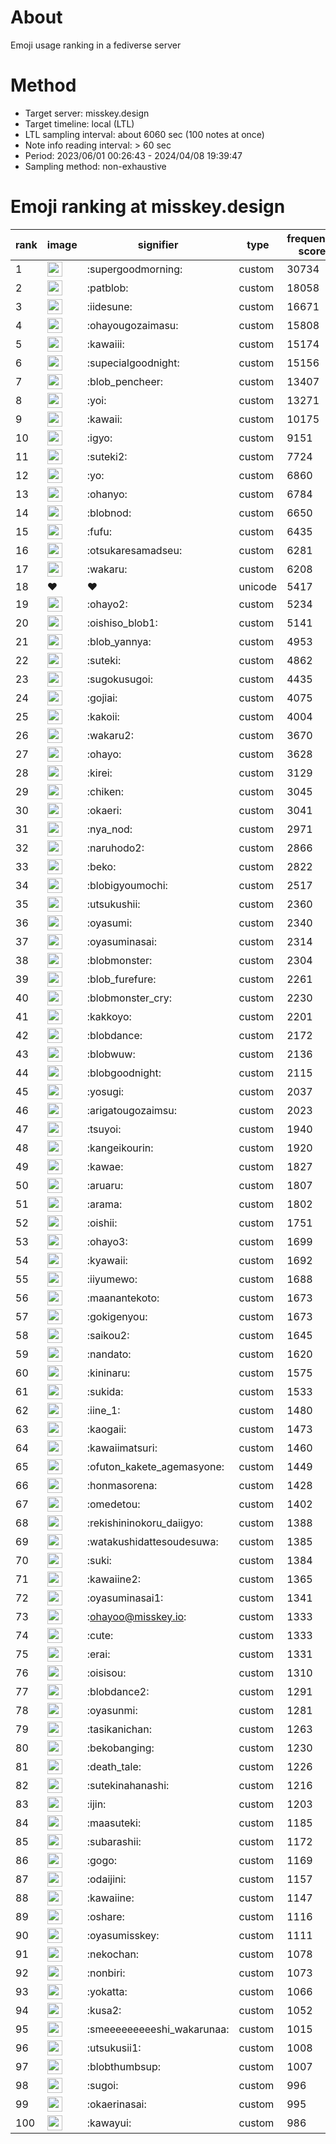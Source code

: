 # About
Emoji usage ranking in a fediverse server

# Method
- Target server: misskey.design
- Target timeline: local (LTL)
- LTL sampling interval: about 6060 sec (100 notes at once)
- Note info reading interval: > 60 sec
- Period: 2023/06/01 00:26:43 - 2024/04/08 19:39:47 
- Sampling method: non-exhaustive

# Emoji ranking at misskey.design

|rank|image|signifier|type|frequency score|
|----|----|----|----|----|
|1|<img height="24" src="https://misskey.design/emoji/supergoodmorning.webp">|:supergoodmorning:|custom|30734|
|2|<img height="24" src="https://misskey.design/emoji/patblob.webp">|:patblob:|custom|18058|
|3|<img height="24" src="https://misskey.design/emoji/iidesune.webp">|:iidesune:|custom|16671|
|4|<img height="24" src="https://misskey.design/emoji/ohayougozaimasu.webp">|:ohayougozaimasu:|custom|15808|
|5|<img height="24" src="https://misskey.design/emoji/kawaiii.webp">|:kawaiii:|custom|15174|
|6|<img height="24" src="https://misskey.design/emoji/supecialgoodnight.webp">|:supecialgoodnight:|custom|15156|
|7|<img height="24" src="https://misskey.design/emoji/blob_pencheer.webp">|:blob_pencheer:|custom|13407|
|8|<img height="24" src="https://misskey.design/emoji/yoi.webp">|:yoi:|custom|13271|
|9|<img height="24" src="https://misskey.design/emoji/kawaii.webp">|:kawaii:|custom|10175|
|10|<img height="24" src="https://misskey.design/emoji/igyo.webp">|:igyo:|custom|9151|
|11|<img height="24" src="https://misskey.design/emoji/suteki2.webp">|:suteki2:|custom|7724|
|12|<img height="24" src="https://misskey.design/emoji/yo.webp">|:yo:|custom|6860|
|13|<img height="24" src="https://misskey.design/emoji/ohanyo.webp">|:ohanyo:|custom|6784|
|14|<img height="24" src="https://misskey.design/emoji/blobnod.webp">|:blobnod:|custom|6650|
|15|<img height="24" src="https://misskey.design/emoji/fufu.webp">|:fufu:|custom|6435|
|16|<img height="24" src="https://misskey.design/emoji/otsukaresamadseu.webp">|:otsukaresamadseu:|custom|6281|
|17|<img height="24" src="https://misskey.design/emoji/wakaru.webp">|:wakaru:|custom|6208|
|18|❤|❤|unicode|5417|
|19|<img height="24" src="https://misskey.design/emoji/ohayo2.webp">|:ohayo2:|custom|5234|
|20|<img height="24" src="https://misskey.design/emoji/oishiso_blob1.webp">|:oishiso_blob1:|custom|5141|
|21|<img height="24" src="https://misskey.design/emoji/blob_yannya.webp">|:blob_yannya:|custom|4953|
|22|<img height="24" src="https://misskey.design/emoji/suteki.webp">|:suteki:|custom|4862|
|23|<img height="24" src="https://misskey.design/emoji/sugokusugoi.webp">|:sugokusugoi:|custom|4435|
|24|<img height="24" src="https://misskey.design/emoji/gojiai.webp">|:gojiai:|custom|4075|
|25|<img height="24" src="https://misskey.design/emoji/kakoii.webp">|:kakoii:|custom|4004|
|26|<img height="24" src="https://misskey.design/emoji/wakaru2.webp">|:wakaru2:|custom|3670|
|27|<img height="24" src="https://misskey.design/emoji/ohayo.webp">|:ohayo:|custom|3628|
|28|<img height="24" src="https://misskey.design/emoji/kirei.webp">|:kirei:|custom|3129|
|29|<img height="24" src="https://misskey.design/emoji/chiken.webp">|:chiken:|custom|3045|
|30|<img height="24" src="https://misskey.design/emoji/okaeri.webp">|:okaeri:|custom|3041|
|31|<img height="24" src="https://misskey.design/emoji/nya_nod.webp">|:nya_nod:|custom|2971|
|32|<img height="24" src="https://misskey.design/emoji/naruhodo2.webp">|:naruhodo2:|custom|2866|
|33|<img height="24" src="https://misskey.design/emoji/beko.webp">|:beko:|custom|2822|
|34|<img height="24" src="https://misskey.design/emoji/blobigyoumochi.webp">|:blobigyoumochi:|custom|2517|
|35|<img height="24" src="https://misskey.design/emoji/utsukushii.webp">|:utsukushii:|custom|2360|
|36|<img height="24" src="https://misskey.design/emoji/oyasumi.webp">|:oyasumi:|custom|2340|
|37|<img height="24" src="https://misskey.design/emoji/oyasuminasai.webp">|:oyasuminasai:|custom|2314|
|38|<img height="24" src="https://misskey.design/emoji/blobmonster.webp">|:blobmonster:|custom|2304|
|39|<img height="24" src="https://misskey.design/emoji/blob_furefure.webp">|:blob_furefure:|custom|2261|
|40|<img height="24" src="https://misskey.design/emoji/blobmonster_cry.webp">|:blobmonster_cry:|custom|2230|
|41|<img height="24" src="https://misskey.design/emoji/kakkoyo.webp">|:kakkoyo:|custom|2201|
|42|<img height="24" src="https://misskey.design/emoji/blobdance.webp">|:blobdance:|custom|2172|
|43|<img height="24" src="https://misskey.design/emoji/blobwuw.webp">|:blobwuw:|custom|2136|
|44|<img height="24" src="https://misskey.design/emoji/blobgoodnight.webp">|:blobgoodnight:|custom|2115|
|45|<img height="24" src="https://misskey.design/emoji/yosugi.webp">|:yosugi:|custom|2037|
|46|<img height="24" src="https://misskey.design/emoji/arigatougozaimsu.webp">|:arigatougozaimsu:|custom|2023|
|47|<img height="24" src="https://misskey.design/emoji/tsuyoi.webp">|:tsuyoi:|custom|1940|
|48|<img height="24" src="https://misskey.design/emoji/kangeikourin.webp">|:kangeikourin:|custom|1920|
|49|<img height="24" src="https://misskey.design/emoji/kawae.webp">|:kawae:|custom|1827|
|50|<img height="24" src="https://misskey.design/emoji/aruaru.webp">|:aruaru:|custom|1807|
|51|<img height="24" src="https://misskey.design/emoji/arama.webp">|:arama:|custom|1802|
|52|<img height="24" src="https://misskey.design/emoji/oishii.webp">|:oishii:|custom|1751|
|53|<img height="24" src="https://misskey.design/emoji/ohayo3.webp">|:ohayo3:|custom|1699|
|54|<img height="24" src="https://misskey.design/emoji/kyawaii.webp">|:kyawaii:|custom|1692|
|55|<img height="24" src="https://misskey.design/emoji/iiyumewo.webp">|:iiyumewo:|custom|1688|
|56|<img height="24" src="https://misskey.design/emoji/maanantekoto.webp">|:maanantekoto:|custom|1673|
|57|<img height="24" src="https://misskey.design/emoji/gokigenyou.webp">|:gokigenyou:|custom|1673|
|58|<img height="24" src="https://misskey.design/emoji/saikou2.webp">|:saikou2:|custom|1645|
|59|<img height="24" src="https://misskey.design/emoji/nandato.webp">|:nandato:|custom|1620|
|60|<img height="24" src="https://misskey.design/emoji/kininaru.webp">|:kininaru:|custom|1575|
|61|<img height="24" src="https://misskey.design/emoji/sukida.webp">|:sukida:|custom|1533|
|62|<img height="24" src="https://misskey.design/emoji/iine_1.webp">|:iine_1:|custom|1480|
|63|<img height="24" src="https://misskey.design/emoji/kaogaii.webp">|:kaogaii:|custom|1473|
|64|<img height="24" src="https://misskey.design/emoji/kawaiimatsuri.webp">|:kawaiimatsuri:|custom|1460|
|65|<img height="24" src="https://misskey.design/emoji/ofuton_kakete_agemasyone.webp">|:ofuton_kakete_agemasyone:|custom|1449|
|66|<img height="24" src="https://misskey.design/emoji/honmasorena.webp">|:honmasorena:|custom|1428|
|67|<img height="24" src="https://misskey.design/emoji/omedetou.webp">|:omedetou:|custom|1402|
|68|<img height="24" src="https://misskey.design/emoji/rekishininokoru_daiigyo.webp">|:rekishininokoru_daiigyo:|custom|1388|
|69|<img height="24" src="https://misskey.design/emoji/watakushidattesoudesuwa.webp">|:watakushidattesoudesuwa:|custom|1385|
|70|<img height="24" src="https://misskey.design/emoji/suki.webp">|:suki:|custom|1384|
|71|<img height="24" src="https://misskey.design/emoji/kawaiine2.webp">|:kawaiine2:|custom|1365|
|72|<img height="24" src="https://misskey.design/emoji/oyasuminasai1.webp">|:oyasuminasai1:|custom|1341|
|73|<img height="24" src="https://misskey.design/emoji/ohayoo.webp">|:ohayoo@misskey.io:|custom|1333|
|74|<img height="24" src="https://misskey.design/emoji/cute.webp">|:cute:|custom|1333|
|75|<img height="24" src="https://misskey.design/emoji/erai.webp">|:erai:|custom|1331|
|76|<img height="24" src="https://misskey.design/emoji/oisisou.webp">|:oisisou:|custom|1310|
|77|<img height="24" src="https://misskey.design/emoji/blobdance2.webp">|:blobdance2:|custom|1291|
|78|<img height="24" src="https://misskey.design/emoji/oyasunmi.webp">|:oyasunmi:|custom|1281|
|79|<img height="24" src="https://misskey.design/emoji/tasikanichan.webp">|:tasikanichan:|custom|1263|
|80|<img height="24" src="https://misskey.design/emoji/bekobanging.webp">|:bekobanging:|custom|1230|
|81|<img height="24" src="https://misskey.design/emoji/death_tale.webp">|:death_tale:|custom|1226|
|82|<img height="24" src="https://misskey.design/emoji/sutekinahanashi.webp">|:sutekinahanashi:|custom|1216|
|83|<img height="24" src="https://misskey.design/emoji/ijin.webp">|:ijin:|custom|1203|
|84|<img height="24" src="https://misskey.design/emoji/maasuteki.webp">|:maasuteki:|custom|1185|
|85|<img height="24" src="https://misskey.design/emoji/subarashii.webp">|:subarashii:|custom|1172|
|86|<img height="24" src="https://misskey.design/emoji/gogo.webp">|:gogo:|custom|1169|
|87|<img height="24" src="https://misskey.design/emoji/odaijini.webp">|:odaijini:|custom|1157|
|88|<img height="24" src="https://misskey.design/emoji/kawaiine.webp">|:kawaiine:|custom|1147|
|89|<img height="24" src="https://misskey.design/emoji/oshare.webp">|:oshare:|custom|1116|
|90|<img height="24" src="https://misskey.design/emoji/oyasumisskey.webp">|:oyasumisskey:|custom|1111|
|91|<img height="24" src="https://misskey.design/emoji/nekochan.webp">|:nekochan:|custom|1078|
|92|<img height="24" src="https://misskey.design/emoji/nonbiri.webp">|:nonbiri:|custom|1073|
|93|<img height="24" src="https://misskey.design/emoji/yokatta.webp">|:yokatta:|custom|1066|
|94|<img height="24" src="https://misskey.design/emoji/kusa2.webp">|:kusa2:|custom|1052|
|95|<img height="24" src="https://misskey.design/emoji/smeeeeeeeeeshi_wakarunaa.webp">|:smeeeeeeeeeshi_wakarunaa:|custom|1015|
|96|<img height="24" src="https://misskey.design/emoji/utsukusii1.webp">|:utsukusii1:|custom|1008|
|97|<img height="24" src="https://misskey.design/emoji/blobthumbsup.webp">|:blobthumbsup:|custom|1007|
|98|<img height="24" src="https://misskey.design/emoji/sugoi.webp">|:sugoi:|custom|996|
|99|<img height="24" src="https://misskey.design/emoji/okaerinasai.webp">|:okaerinasai:|custom|995|
|100|<img height="24" src="https://misskey.design/emoji/kawayui.webp">|:kawayui:|custom|986|
